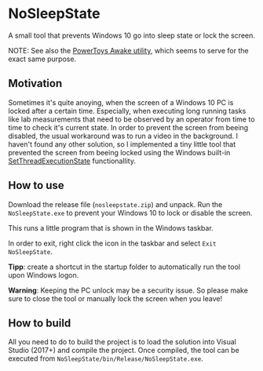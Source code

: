 # NoSleepState

A small tool that prevents Windows 10 go into sleep state or lock the screen.

NOTE: See also the [PowerToys Awake utility](https://docs.microsoft.com/en-us/windows/powertoys/awake), which seems to serve for the exact same purpose.

## Motivation

Sometimes it's quite anoying, when the screen of a Windows 10 PC is locked after a certain time.
Especially, when executing long running tasks like lab measurements that need to be observed by an operator from time to time to check it's current state.
In order to prevent the screen from beeing disabled, the usual workaround was to run a video in the background.
I haven't found any other solution, so I implemented a tiny little tool that prevented the screen from beeing locked using the Windows built-in [SetThreadExecutionState](https://docs.microsoft.com/en-us/windows/win32/api/winbase/nf-winbase-setthreadexecutionstate) functionallity.

## How to use

Download the release file (`nosleepstate.zip`) and unpack.
Run the `NoSleepState.exe` to prevent your Windows 10 to lock or disable the screen.

This runs a little program that is shown in the Windows taskbar.

In order to exit, right click the icon in the taskbar and select `Exit NoSleepState`.

**Tipp**: create a shortcut in the startup folder to automatically run the tool upon Windows logon.

**Warning**: Keeping the PC unlock may be a security issue. So please make sure to close the tool or manually lock the screen when you leave!

## How to build

All you need to do to build the project is to load the solution into Visual Studio (2017+) and compile the project.
Once compiled, the tool can be executed from `NoSleepState/bin/Release/NoSleepState.exe`.
